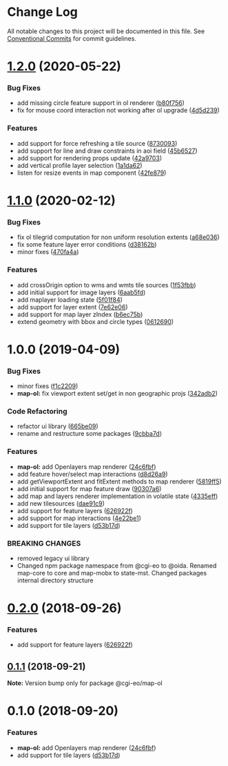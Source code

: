 # Change Log

All notable changes to this project will be documented in this file.
See [Conventional Commits](https://conventionalcommits.org) for commit guidelines.

# [1.2.0](https://gitlab.dev.eoss-cloud.it/frontend/oida/compare/@oida/map-ol@1.1.0...@oida/map-ol@1.2.0) (2020-05-22)


### Bug Fixes

* add missing circle feature support in ol renderer ([b80f756](https://gitlab.dev.eoss-cloud.it/frontend/oida/commit/b80f756523c8794e1f18dfee99daba3eb3b35f3f))
* fix for mouse coord interaction not working after ol upgrade ([4d5d239](https://gitlab.dev.eoss-cloud.it/frontend/oida/commit/4d5d23947de5c8d7c3b01bd03bda59132e4598e9))


### Features

* add support for force refreshing a tile source ([8730093](https://gitlab.dev.eoss-cloud.it/frontend/oida/commit/87300931e5896b42108508ecefbd0f09292ba8c1))
* add support for line and draw constraints in aoi field ([45b6527](https://gitlab.dev.eoss-cloud.it/frontend/oida/commit/45b6527e3ae17e0958828f50da32228acd27846b))
* add support for rendering props update ([42a9703](https://gitlab.dev.eoss-cloud.it/frontend/oida/commit/42a97032ac9a5ba3071809a217e64d4c6e847d2a))
* add vertical profile layer selection ([1a1da62](https://gitlab.dev.eoss-cloud.it/frontend/oida/commit/1a1da62589d3ac33267ce5a26dab571f71c47f55))
* listen for resize events in map component ([42fe879](https://gitlab.dev.eoss-cloud.it/frontend/oida/commit/42fe8791e757b4d0d82ef2fc55abdd916a2341b6))





# [1.1.0](https://gitlab.dev.eoss-cloud.it/frontend/oida/compare/@oida/map-ol@1.0.0...@oida/map-ol@1.1.0) (2020-02-12)


### Bug Fixes

* fix ol tilegrid computation for non uniform resolution extents ([a68e036](https://gitlab.dev.eoss-cloud.it/frontend/oida/commit/a68e0363562233e274c1b6d58f33a7aad713018e))
* fix some feature layer error conditions ([d38162b](https://gitlab.dev.eoss-cloud.it/frontend/oida/commit/d38162bb983c377b5dbcb324b55f086210da8012))
* minor fixes ([470fa4a](https://gitlab.dev.eoss-cloud.it/frontend/oida/commit/470fa4aa19578e6a2bcb77fe12c8cd1e560bf688))


### Features

* add crossOrigin option to wms and wmts tile sources ([1f53fbb](https://gitlab.dev.eoss-cloud.it/frontend/oida/commit/1f53fbbed5484b74a136b80e2769c4bd90f38e4e))
* add initial support for image layers ([6aab5fd](https://gitlab.dev.eoss-cloud.it/frontend/oida/commit/6aab5fd56c3709bb21b95fd5d71227fc7e1b8d71))
* add maplayer loading state ([5f01f84](https://gitlab.dev.eoss-cloud.it/frontend/oida/commit/5f01f84c82d63dc55c6d13826988546c35e06335))
* add support for layer extent ([7e62e06](https://gitlab.dev.eoss-cloud.it/frontend/oida/commit/7e62e065e28573e11968ad848b20b922d40c3ab1))
* add support for map layer zIndex ([b6ec75b](https://gitlab.dev.eoss-cloud.it/frontend/oida/commit/b6ec75b3d4a3b53f5f59c34ce2c2156852265fbd))
* extend geometry with bbox and circle types ([0612690](https://gitlab.dev.eoss-cloud.it/frontend/oida/commit/0612690fdf26a53fd236d2de3d36a04953503043))





# 1.0.0 (2019-04-09)


### Bug Fixes

* minor fixes ([f1c2209](https://gitlab.dev.eoss-cloud.it/frontend/oida/commit/f1c2209))
* **map-ol:** fix viewport extent set/get in non geographic projs ([342adb2](https://gitlab.dev.eoss-cloud.it/frontend/oida/commit/342adb2))


### Code Refactoring

* refactor ui library ([665be09](https://gitlab.dev.eoss-cloud.it/frontend/oida/commit/665be09))
* rename and restructure some packages ([9cbba7d](https://gitlab.dev.eoss-cloud.it/frontend/oida/commit/9cbba7d))


### Features

* **map-ol:** add Openlayers map renderer ([24c6fbf](https://gitlab.dev.eoss-cloud.it/frontend/oida/commit/24c6fbf))
* add feature hover/select map interactions ([d8d26a9](https://gitlab.dev.eoss-cloud.it/frontend/oida/commit/d8d26a9))
* add getViewportExtent and fitExtent methods to map renderer ([5819ff5](https://gitlab.dev.eoss-cloud.it/frontend/oida/commit/5819ff5))
* add initial support for map feature draw ([90307a6](https://gitlab.dev.eoss-cloud.it/frontend/oida/commit/90307a6))
* add map and layers renderer implementation in volatile state ([4335eff](https://gitlab.dev.eoss-cloud.it/frontend/oida/commit/4335eff))
* add new tilesources ([dae91c9](https://gitlab.dev.eoss-cloud.it/frontend/oida/commit/dae91c9))
* add support for feature layers ([626922f](https://gitlab.dev.eoss-cloud.it/frontend/oida/commit/626922f))
* add support for map interactions ([4e22be1](https://gitlab.dev.eoss-cloud.it/frontend/oida/commit/4e22be1))
* add support for tile layers ([d53b17d](https://gitlab.dev.eoss-cloud.it/frontend/oida/commit/d53b17d))


### BREAKING CHANGES

* removed legacy ui library
* Changed npm package namespace from @cgi-eo to @oida. Renamed map-core to core and
map-mobx to state-mst. Changed packages internal directory structure





<a name="0.2.0"></a>
# [0.2.0](https://gitlab.dev.eoss-cloud.it/frontend/oida/compare/@cgi-eo/map-ol@0.1.1...@cgi-eo/map-ol@0.2.0) (2018-09-26)


### Features

* add support for feature layers ([626922f](https://gitlab.dev.eoss-cloud.it/frontend/oida/commit/626922f))





<a name="0.1.1"></a>
## [0.1.1](https://gitlab.dev.eoss-cloud.it/frontend/oida/compare/@cgi-eo/map-ol@0.1.0...@cgi-eo/map-ol@0.1.1) (2018-09-21)

**Note:** Version bump only for package @cgi-eo/map-ol





<a name="0.1.0"></a>
# 0.1.0 (2018-09-20)


### Features

* **map-ol:** add Openlayers map renderer ([24c6fbf](https://gitlab.dev.eoss-cloud.it/frontend/oida/commit/24c6fbf))
* add support for tile layers ([d53b17d](https://gitlab.dev.eoss-cloud.it/frontend/oida/commit/d53b17d))
